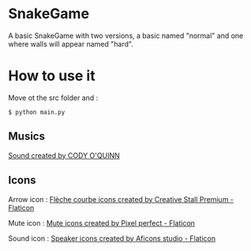 # SnakeGame
A basic SnakeGame with two versions, a basic named "normal" and one where walls will appear named "hard".
# How to use it 
Move ot the src folder and :
```
$ python main.py
```
## Musics 
<a href="https://codyoquinn.com" title="sound credits">Sound created by CODY O'QUINN</a>
## Icons 
Arrow icon :
<a href="https://www.flaticon.com/fr/icones-gratuites/fleche-courbe" title="flèche courbe icônes">Flèche courbe icons created by Creative Stall Premium - Flaticon</a>

Mute icon :
<a href="https://www.flaticon.com/free-icons/mute" title="mute icons">Mute icons created by Pixel perfect - Flaticon</a>

Sound icon :
<a href="https://www.flaticon.com/free-icons/speaker" title="speaker icons">Speaker icons created by Aficons studio - Flaticon</a>